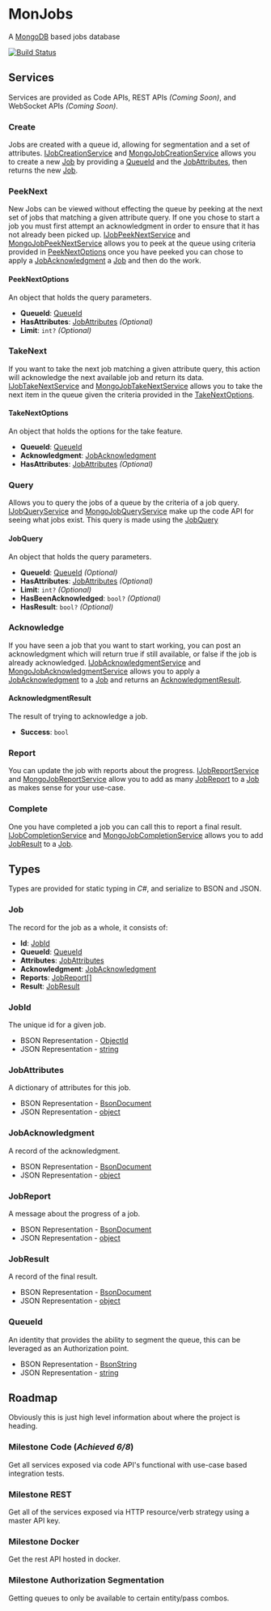 # MonJobs
A [MongoDB](https://www.mongodb.com/) based jobs database

[![Build Status](https://travis-ci.org/G3N7/MonJobs.svg?branch=master)](https://travis-ci.org/G3N7/MonJobs)

## Services
Services are provided as Code APIs, REST APIs _(Coming Soon)_, and WebSocket APIs _(Coming Soon)_.

### Create
Jobs are created with a queue id, allowing for segmentation and a set of attributes.
[IJobCreationService] and [MongoJobCreationService] allows you to create a new [Job] by providing a [QueueId] and the [JobAttributes], then returns the new [Job].

### PeekNext
New Jobs can be viewed without effecting the queue by peeking at the next set of jobs that matching a given attribute query.  If one you chose to start a job you must first attempt an acknowledgment in order to ensure that it has not already been picked up.
[IJobPeekNextService] and [MongoJobPeekNextService] allows you to peek at the queue using criteria provided in [PeekNextOptions] once you have peeked you can chose to apply a [JobAcknowledgment] a [Job] and then do the work.

#### PeekNextOptions
An object that holds the query parameters.

* **QueueId**: [QueueId]
* **HasAttributes**: [JobAttributes] _(Optional)_
* **Limit**: `int?` _(Optional)_

### TakeNext
If you want to take the next job matching a given attribute query, this action will acknowledge the next available job and return its data.
[IJobTakeNextService] and [MongoJobTakeNextService] allows you to take the next item in the queue given the criteria provided in the [TakeNextOptions].

#### TakeNextOptions
An object that holds the options for the take feature.

* **QueueId**: [QueueId]
* **Acknowledgment**: [JobAcknowledgment]
* **HasAttributes**: [JobAttributes] _(Optional)_

### Query
Allows you to query the jobs of a queue by the criteria of a job query.
[IJobQueryService] and [MongoJobQueryService] make up the code API for seeing what jobs exist.  This query is made using the [JobQuery]

#### JobQuery
An object that holds the query parameters.

* **QueueId**: [QueueId] _(Optional)_
* **HasAttributes**: [JobAttributes] _(Optional)_
* **Limit**: `int?` _(Optional)_
* **HasBeenAcknowledged**: `bool?` _(Optional)_
* **HasResult**: `bool?` _(Optional)_

### Acknowledge
If you have seen a job that you want to start working, you can post an acknowledgment which will return true if still available, or false if the job is already acknowledged.
[IJobAcknowledgmentService] and [MongoJobAcknowledgmentService] allows you to apply a [JobAcknowledgment] to a [Job] and returns an [AcknowledgmentResult].

#### AcknowledgmentResult
The result of trying to acknowledge a job.
* **Success**: `bool`

### Report
You can update the job with reports about the progress.
[IJobReportService] and [MongoJobReportService] allow you to add as many [JobReport] to a [Job] as makes sense for your use-case.

### Complete
One you have completed a job you can call this to report a final result.
[IJobCompletionService] and [MongoJobCompletionService] allows you to add [JobResult] to a [Job].

## Types
Types are provided for static typing in _C#_, and serialize to BSON and JSON.

### Job
The record for the job as a whole, it consists of:
* **Id**: [JobId]
* **QueueId**: [QueueId]
* **Attributes**: [JobAttributes]
* **Acknowledgment**: [JobAcknowledgment]
* **Reports**: [JobReport[]][JobReport]
* **Result**: [JobResult]

### JobId
The unique id for a given job.
* BSON Representation - [ObjectId][OBJECT_ID]
* JSON Representation - [string][JSON_STRING]

### JobAttributes
A dictionary of attributes for this job.
* BSON Representation - [BsonDocument][BSON_DOCUMENT]
* JSON Representation - [object][JSON_OBJECT]

### JobAcknowledgment
A record of the acknowledgment.
* BSON Representation - [BsonDocument][BSON_DOCUMENT]
* JSON Representation - [object][JSON_OBJECT]

### JobReport
A message about the progress of a job.
* BSON Representation - [BsonDocument][BSON_DOCUMENT]
* JSON Representation - [object][JSON_OBJECT]

### JobResult
A record of the final result.
* BSON Representation - [BsonDocument][BSON_DOCUMENT]
* JSON Representation - [object][JSON_OBJECT]

### QueueId
An identity that provides the ability to segment the queue, this can be leveraged as an Authorization point.

* BSON Representation - [BsonString][BSON_STRING]
* JSON Representation - [string][JSON_STRING]

## Roadmap
Obviously this is just high level information about where the project is heading.

### Milestone Code (*Achieved 6/8*)
Get all services exposed via code API's functional with use-case based integration tests.

### Milestone REST
Get all of the services exposed via HTTP resource/verb strategy using a master API key.

### Milestone Docker
Get the rest API hosted in docker.

### Milestone Authorization Segmentation
Getting queues to only be available to certain entity/pass combos.

[BSON_DOCUMENT]: https://github.com/mongodb/mongo-csharp-driver/blob/master/src/MongoDB.Bson/ObjectModel/BsonDocument.cs
[BSON_STRING]: https://github.com/mongodb/mongo-csharp-driver/blob/master/src/MongoDB.Bson/ObjectModel/BsonString.cs
[OBJECT_ID]: https://github.com/mongodb/mongo-csharp-driver/blob/master/src/MongoDB.Bson/ObjectModel/ObjectId.cs

[JSON_STRING]: https://tools.ietf.org/html/rfc7159#section-7
[JSON_OBJECT]: https://tools.ietf.org/html/rfc7159#section-4

[JobResult]: MonJobs/JobResult.cs
[JobId]: MonJobs/JobId.cs
[Job]: MonJobs/Job.cs
[QueueId]: MonJobs/QueueId.cs
[JobAcknowledgment]: MonJobs/JobAcknowledgment.cs
[JobAttributes]: MonJobs/JobAttributes.cs
[JobReport]: MonJobs/JobReport.cs

[IJobCreationService]: MonJobs/IJobCreationService.cs
[MongoJobCreationService]: MonJobs/MongoJobCreationService.cs

[PeekNextOptions]: MonJobs/Peek/PeekNextOptions.cs
[IJobPeekNextService]: MonJobs/Peek/IJobPeekNextService.cs
[MongoJobPeekNextService]: MonJobs/Peek/MongoJobPeekNextService.cs

[IJobTakeNextService]: MonJobs/Take/MongoJobTakeNextService.cs
[MongoJobTakeNextService]: MonJobs/Take/MongoJobTakeNextService.cs
[TakeNextOptions]: MonJobs/Take/TakeNextOptions.cs

[IJobQueryService]: MonJobs/IJobQueryService.cs
[MongoJobQueryService]: MonJobs/MongoJobQueryService.cs
[JobQuery]: MonJobs/JobQuery.cs

[IJobAcknowledgmentService]: MonJobs/IJobAcknowledgmentService.cs
[MongoJobAcknowledgmentService]: MonJobs/MongoJobAcknowledgmentService.cs
[AcknowledgmentResult]: MonJobs/AcknowledgmentResult.cs

[IJobCompletionService]: MonJobs/IJobCompletionService.cs
[MongoJobCompletionService]: MonJobs/IJobCompletionService.cs

[IJobReportService]: MonJobs/IJobReportService.cs
[MongoJobReportService]: MonJobs/MongoJobReportService.cs
